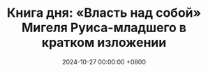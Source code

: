 ---
title: "Книга дня: «Власть над собой» Мигеля Руиса-младшего в кратком изложении"
description: >-
  💪 «Власть над собой» — вдохновляющая книга Мигеля Руиса-мл., которая учит управлять своей жизнью через осознанность, внутреннюю силу и личную ответственность. Освойте власть над собой с книгой Руиса! Раскройте духовность и саморазвитие. Читайте обзор!
date: 2024-10-27 00:00:00 +0800
categories: [Мышление, Конспекты-книг]
tags:
  [
    власть-над-собой,
    мигель-руис-младший,
    саморазвитие,
    духовность,
    самопознание,
    тольтекская-мудрость,
    личностный-рост,
    осознанность,
    внутренняя-свобода,
    духовное-пробуждение,
    психология,
    подлинность
  ]
image: 
alt: Обзор книги Власть над собой Мигеля Руиса-младшего
fallback:
  - 
  -
---